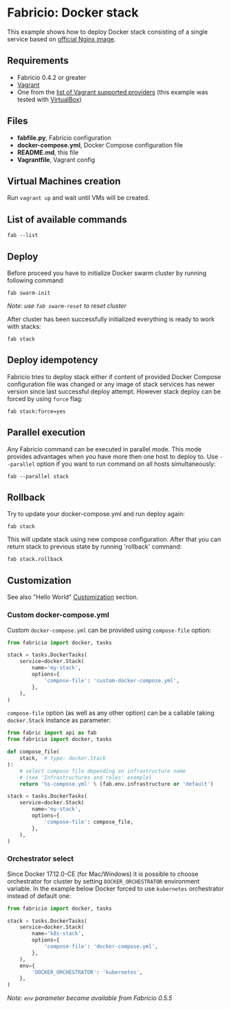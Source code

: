 # Fabricio: Docker stack

This example shows how to deploy Docker stack consisting of a single service based on [official Nginx image](https://hub.docker.com/_/nginx/).

## Requirements
* Fabricio 0.4.2 or greater
* [Vagrant](https://www.vagrantup.com)
* One from the [list of Vagrant supported providers](https://www.vagrantup.com/docs/providers/) (this example was tested with [VirtualBox](https://www.virtualbox.org/))

## Files
* __fabfile.py__, Fabricio configuration
* __docker-compose.yml__, Docker Compose configuration file
* __README.md__, this file
* __Vagrantfile__, Vagrant config

## Virtual Machines creation

Run `vagrant up` and wait until VMs will be created.

## List of available commands

    fab --list

## Deploy

Before proceed you have to initialize Docker swarm cluster by running following command:

    fab swarm-init
    
*Note: use `fab swarm-reset` to reset cluster*
    
After cluster has been successfully initialized everything is ready to work with stacks:

    fab stack
    
## Deploy idempotency

Fabricio tries to deploy stack either if content of provided Docker Compose configuration file was changed or any image of stack services has newer version since last successful deploy attempt. However stack deploy can be forced by using `force` flag:

    fab stack:force=yes
    
## Parallel execution

Any Fabricio command can be executed in parallel mode. This mode provides advantages when you have more then one host to deploy to. Use `--parallel` option if you want to run command on all hosts simultaneously:

    fab --parallel stack
    
## Rollback

Try to update your docker-compose.yml and run deploy again:

    fab stack
    
This will update stack using new compose configuration. After that you can return stack to previous state by running 'rollback' command:

    fab stack.rollback
    
## Customization

See also "Hello World" [Customization](../../hello_world/#customization) section.

### Custom docker-compose.yml

Custom `docker-compose.yml` can be provided using `compose-file` option:

```python
from fabricio import docker, tasks

stack = tasks.DockerTasks(
    service=docker.Stack(
        name='my-stack',
        options={
            'compose-file': 'custom-docker-compose.yml',
        },
    ),
)
```

`compose-file` option (as well as any other option) can be a callable taking `docker.Stack` instance as parameter:

```python
from fabric import api as fab
from fabricio import docker, tasks

def compose_file(
    stack,  # type: docker.Stack
):
    # select compose file depending on infrastructure name
    # (see 'Infrastructures and roles' example)
    return '%s-compose.yml' % (fab.env.infrastructure or 'default')

stack = tasks.DockerTasks(
    service=docker.Stack(
        name='my-stack',
        options={
            'compose-file': compose_file,
        },
    ),
)
```

### Orchestrator select

Since Docker 17.12.0-CE (for Mac/Windows) it is possible to choose orchestrator for cluster by setting `DOCKER_ORCHESTRATOR` environment variable. In the example below Docker forced to use `kubernetes` orchestrator instead of default one:

```python
from fabricio import docker, tasks

stack = tasks.DockerTasks(
    service=docker.Stack(
        name='k8s-stack',
        options={
            'compose-file': 'docker-compose.yml',
        },
    ),
    env={
        'DOCKER_ORCHESTRATOR': 'kubernetes',
    },
)
```

*Note: `env` parameter became available from Fabricio 0.5.5*
